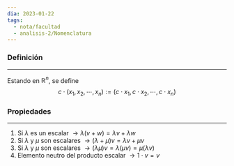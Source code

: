 ```yaml
---
dia: 2023-01-22
tags:
  - nota/facultad
  - analisis-2/Nomenclatura
---
```

### Definición
---
Estando en $\mathbb{R}^n$, se define
$$ c \cdot (x_1, x_2, \cdots, x_n) := (c \cdot x_1, c \cdot x_2, \cdots, c \cdot x_n)$$

### Propiedades
---
1. Si $\lambda$ es un escalar $\to \lambda (v + w) = \lambda v + \lambda w$
2. Si $\lambda$ y $\mu$ son escalares $\to (\lambda + \mu) v = \lambda v + \mu v$
3. Si $\lambda$ y $\mu$ son escalares $\to (\lambda \mu) v = \lambda(\mu v) = \mu (\lambda v)$
4. Elemento neutro del producto escalar $\to 1 \cdot v = v$